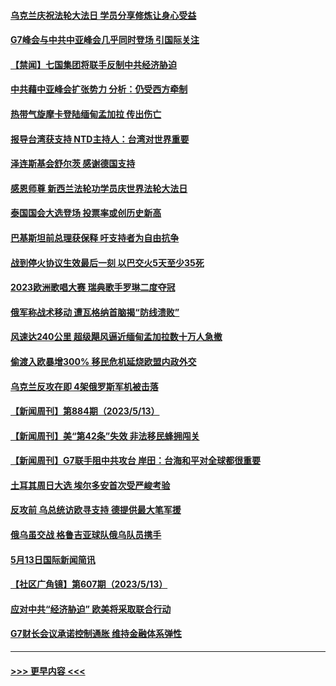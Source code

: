 #### [乌克兰庆祝法轮大法日 学员分享修炼让身心受益](../pages/prog202/a103713182.md?t=05150643) 
#### [G7峰会与中共中亚峰会几乎同时登场 引国际关注](../pages/prog202/a103713153.md?t=05150643) 
#### [【禁闻】七国集团将联手反制中共经济胁迫](../pages/prog202/a103713101.md?t=05150643) 
#### [中共藉中亚峰会扩张势力 分析：仍受西方牵制](../pages/prog202/a103713045.md?t=05150643) 
#### [热带气旋摩卡登陆缅甸孟加拉 传出伤亡](../pages/prog202/a103713042.md?t=05150643) 
#### [报导台湾获支持 NTD主持人：台湾对世界重要](../pages/prog202/a103713047.md?t=05150643) 
#### [泽连斯基会舒尔茨 感谢德国支持](../pages/prog202/a103713043.md?t=05150643) 
#### [感恩师尊 新西兰法轮功学员庆世界法轮大法日](../pages/prog202/a103713049.md?t=05150643) 
#### [泰国国会大选登场 投票率或创历史新高](../pages/prog202/a103713039.md?t=05150643) 
#### [巴基斯坦前总理获保释 吁支持者为自由抗争](../pages/prog202/a103712883.md?t=05150643) 
#### [战到停火协议生效最后一刻 以巴交火5天至少35死](../pages/prog202/a103712797.md?t=05150643) 
#### [2023欧洲歌唱大赛 瑞典歌手罗琳二度夺冠](../pages/prog202/a103712776.md?t=05150643) 
#### [俄军称战术移动 遭瓦格纳首脑揭“防线溃败”](../pages/prog202/a103712762.md?t=05150643) 
#### [风速达240公里 超级飓风逼近缅甸孟加拉数十万人急撤](../pages/prog202/a103712395.md?t=05150643) 
#### [偷渡入欧暴增300%  移民危机延烧欧盟内政外交](../pages/prog202/a103712234.md?t=05150643) 
#### [乌克兰反攻在即 4架俄罗斯军机被击落](../pages/prog202/a103712239.md?t=05150643) 
#### [【新闻周刊】第884期（2023/5/13）](../pages/prog202/a103712184.md?t=05150643) 
#### [【新闻周刊】美“第42条”失效 非法移民蜂拥闯关](../pages/prog202/a103712165.md?t=05150643) 
#### [【新闻周刊】G7联手阻中共攻台 岸田：台海和平对全球都很重要](../pages/prog202/a103712164.md?t=05150643) 
#### [土耳其周日大选 埃尔多安首次受严峻考验](../pages/prog202/a103712116.md?t=05150643) 
#### [反攻前 乌总统访欧寻支持 德提供最大笔军援](../pages/prog202/a103712115.md?t=05150643) 
#### [俄乌虽交战 格鲁吉亚球队俄乌队员携手](../pages/prog202/a103712114.md?t=05150643) 
#### [5月13日国际新闻简讯](../pages/prog202/a103712118.md?t=05150643) 
#### [【社区广角镜】第607期（2023/5/13）](../pages/prog202/a103712019.md?t=05150643) 
#### [应对中共“经济胁迫” 欧美将采取联合行动](../pages/prog202/a103711942.md?t=05150643) 
#### [G7财长会议承诺控制通胀 维持金融体系弹性](../pages/prog202/a103711936.md?t=05150643) 

----
#### [ >>> 更早内容 <<< ](../indexes/prog202-earlier.md)
